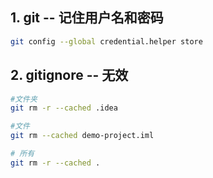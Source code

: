 ## 1. git -- 记住用户名和密码


```bash
git config --global credential.helper store
```


## 2. gitignore -- 无效

```bash
#文件夹
git rm -r --cached .idea

#文件   
git rm --cached demo-project.iml

# 所有
git rm -r --cached .

```







